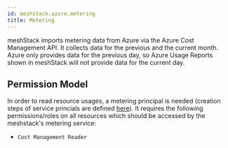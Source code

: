 ```yaml
---
id: meshstack.azure.metering
title: Metering
---
```


meshStack imports metering data from Azure via the Azure Cost Management API. It collects data for the previous and the current month.
Azure only provides data for the previous day, so Azure Usage Reports shown in meshStack will not provide data for the current day.

## Permission Model

In order to read resource usages, a metering principal is needed (creation steps of service princials are defined [here](./meshstack.azure.index.md#replicator)). It requires the following permissions/roles on all resources which should be accessed by the meshstack's metering service:

- `Cost Management Reader`
